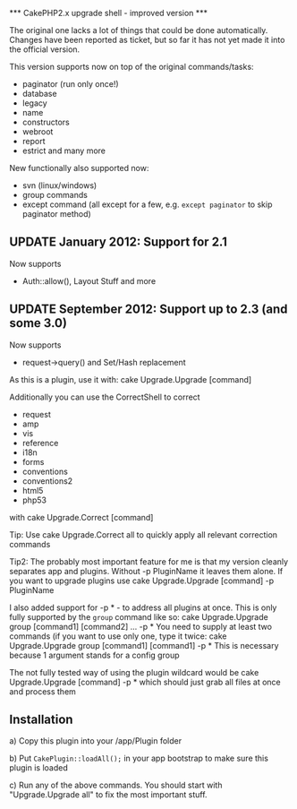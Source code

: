 *** CakePHP2.x upgrade shell - improved version ***

The original one lacks a lot of things that could be done automatically.
Changes have been reported as ticket, but so far it has not yet made it into the official version.

This version supports now on top of the original commands/tasks:
- paginator (run only once!)
- database
- legacy
- name
- constructors
- webroot
- report
- estrict
and many more

New functionally also supported now:
- svn (linux/windows)
- group commands
- except command (all except for a few, e.g. `except paginator` to skip paginator method)

## UPDATE January 2012: Support for 2.1
Now supports
- Auth::allow(), Layout Stuff and more

## UPDATE September 2012: Support up to 2.3 (and some 3.0)
Now supports
- request->query() and Set/Hash replacement


As this is a plugin, use it with:
    cake Upgrade.Upgrade [command]


Additionally you can use the CorrectShell to correct
- request
- amp
- vis
- reference
- i18n
- forms
- conventions
- conventions2
- html5
- php53

with
    cake Upgrade.Correct [command]

Tip: Use
    cake Upgrade.Correct all
to quickly apply all relevant correction commands

Tip2: The probably most important feature for me is that my version cleanly separates
app and plugins. Without -p PluginName it leaves them alone.
If you want to upgrade plugins use
    cake Upgrade.Upgrade [command] -p PluginName

I also added support for -p * - to address all plugins at once.
This is only fully supported by the `group` command like so:
    cake Upgrade.Upgrade group [command1] [command2] ... -p *
You need to supply at least two commands (if you want to use only one, type it twice:
	  cake Upgrade.Upgrade group [command1] [command1] -p *
This is necessary because 1 argument stands for a config group

The not fully tested way of using the plugin wildcard would be
    cake Upgrade.Upgrade [command] -p *
which should just grab all files at once and process them


## Installation

a) Copy this plugin into your /app/Plugin folder

b) Put `CakePlugin::loadAll();` in your app bootstrap to make sure this plugin is loaded

c) Run any of the above commands. You should start with "Upgrade.Upgrade all" to fix the most important stuff.
